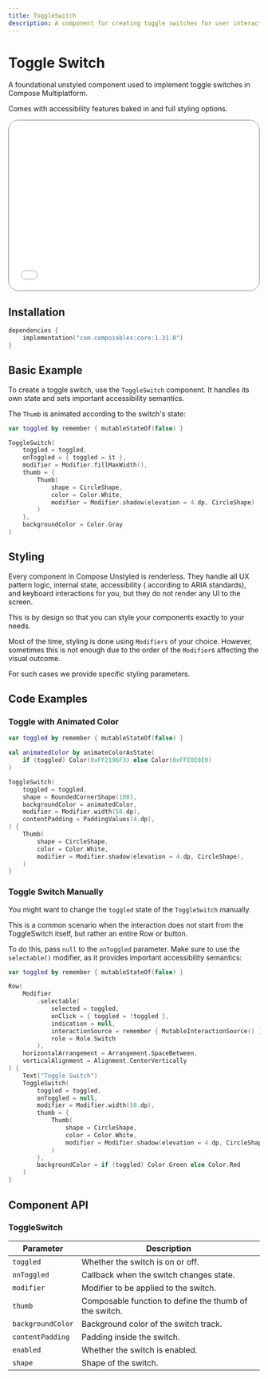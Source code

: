 ```yaml
---
title: ToggleSwitch
description: A component for creating toggle switches for user interaction.
---
```


# Toggle Switch

A foundational unstyled component used to implement toggle switches in Compose Multiplatform.

Comes with accessibility features baked in and full styling options.

<div style="position: relative; max-width: 800px; height: 340px; border-radius: 20px; overflow: hidden; border: 1px solid #777;">
    <iframe id="demoIframe" style="position: absolute; top: 0; left: 0; width: 100%; height: 100%; border: none;" src="../demo/index.html?id=toggleswitch" title="Demo" allow="accelerometer; autoplay; clipboard-write; encrypted-media; gyroscope; picture-in-picture; web-share" referrerpolicy="strict-origin-when-cross-origin"></iframe>
</div>

## Installation

```kotlin title="build.gradle.kts"
dependencies {
    implementation("com.composables:core:1.31.0")
}
```

## Basic Example

To create a toggle switch, use the `ToggleSwitch` component. It handles its own state and sets important accessibility
semantics.

The `Thumb` is animated according to the switch's state:

```kotlin
var toggled by remember { mutableStateOf(false) }

ToggleSwitch(
    toggled = toggled,
    onToggled = { toggled = it },
    modifier = Modifier.fillMaxWidth(),
    thumb = {
        Thumb(
            shape = CircleShape,
            color = Color.White,
            modifier = Modifier.shadow(elevation = 4.dp, CircleShape)
        )
    },
    backgroundColor = Color.Gray
)
```

## Styling

Every component in Compose Unstyled is renderless. They handle all UX pattern logic, internal state, accessibility (
according to ARIA standards), and keyboard interactions for you, but they do not render any UI to the screen.

This is by design so that you can style your components exactly to your needs.

Most of the time, styling is done using `Modifiers` of your choice. However, sometimes this is not enough due to the
order of the `Modifier`s affecting the visual outcome.

For such cases we provide specific styling parameters.

## Code Examples

### Toggle with Animated Color

```kotlin
var toggled by remember { mutableStateOf(false) }

val animatedColor by animateColorAsState(
    if (toggled) Color(0xFF2196F3) else Color(0xFFE0E0E0)
)

ToggleSwitch(
    toggled = toggled,
    shape = RoundedCornerShape(100),
    backgroundColor = animatedColor,
    modifier = Modifier.width(58.dp),
    contentPadding = PaddingValues(4.dp),
) {
    Thumb(
        shape = CircleShape,
        color = Color.White,
        modifier = Modifier.shadow(elevation = 4.dp, CircleShape),
    )
}
```

### Toggle Switch Manually

You might want to change the `toggled` state of the `ToggleSwitch` manually.

This is a common scenario when the interaction does not start from the ToggleSwitch itself, but rather an entire Row or
button.

To do this, pass `null` to the `onToggled` parameter. Make sure to use the `selectable()` modifier, as it provides
important accessibility semantics:

```kotlin
var toggled by remember { mutableStateOf(false) }

Row(
    Modifier
        .selectable(
            selected = toggled,
            onClick = { toggled = !toggled },
            indication = null,
            interactionSource = remember { MutableInteractionSource() },
            role = Role.Switch
        ),
    horizontalArrangement = Arrangement.SpaceBetween,
    verticalAlignment = Alignment.CenterVertically
) {
    Text("Toggle Switch")
    ToggleSwitch(
        toggled = toggled,
        onToggled = null,
        modifier = Modifier.width(58.dp),
        thumb = {
            Thumb(
                shape = CircleShape,
                color = Color.White,
                modifier = Modifier.shadow(elevation = 4.dp, CircleShape)
            )
        },
        backgroundColor = if (toggled) Color.Green else Color.Red
    )
}
```

## Component API

### ToggleSwitch

| Parameter         | Description                                            |
|-------------------|--------------------------------------------------------|
| `toggled`         | Whether the switch is on or off.                       |
| `onToggled`       | Callback when the switch changes state.                |
| `modifier`        | Modifier to be applied to the switch.                  |
| `thumb`           | Composable function to define the thumb of the switch. |
| `backgroundColor` | Background color of the switch track.                  |
| `contentPadding`  | Padding inside the switch.                             |
| `enabled`         | Whether the switch is enabled.                         |
| `shape`           | Shape of the switch.                                   |

